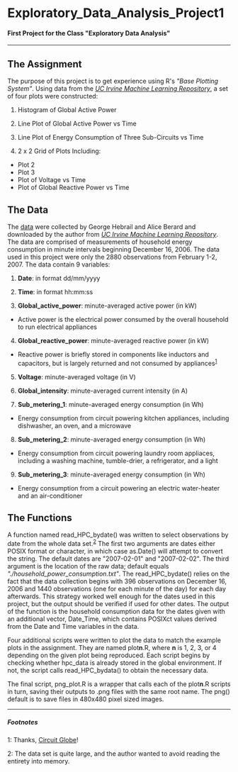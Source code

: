 # Exploratory_Data_Analysis_Project1
#### First Project for the Class "Exploratory Data Analysis"

------------------------------------------------------

## The Assignment
The purpose of this project is to get experience using R's *"Base Plotting System"*.
Using data from the *[UC Irvine Machine Learning Repository](https://archive.ics.uci.edu/ml/datasets/Individual+household+electric+power+consumption)*, a set of four plots were constructed:

1. Histogram of Global Active Power

2. Line Plot of Global Active Power vs Time

3. Line Plot of Energy Consumption of Three Sub-Circuits vs Time

4. 2 x 2 Grid of Plots Including:
  * Plot 2
  * Plot 3
  * Plot of Voltage vs Time
  * Plot of Global Reactive Power vs Time
  
## The Data
The [data](https://archive.ics.uci.edu/ml/datasets/Individual+household+electric+power+consumption#) were collected by George Hebrail and Alice Berard and downloaded by the author from *[UC Irvine Machine Learning Repository](https://archive.ics.uci.edu/ml/datasets/Individual+household+electric+power+consumption)*. The data are comprised of measurements of household energy consumption in minute intervals beginning December 16, 2006. The data used in this project were only the 2880 observations from February 1-2, 2007. The data contain 9 variables:

1. **Date**: in format dd/mm/yyyy

2. **Time**: in format hh:mm:ss

3. **Global_active_power**: minute-averaged active power (in kW)
  * Active power is the electrical power consumed by the overall household to run electrical appliances

4. **Global_reactive_power**: minute-averaged reactive power (in kW)
  * Reactive power is briefly stored in components like inductors and capacitors, but is largely returned and not consumed by appliances<sup>[1](#footnote1)</sup>

5. **Voltage**: minute-averaged voltage (in V)

6. **Global_intensity**: minute-averaged current intensity (in A)

7. **Sub_metering_1**: minute-averaged energy consumption (in Wh)
  * Energy consumption from circuit powering kitchen appliances, including dishwasher, an oven, and a microwave

8. **Sub_metering_2**: minute-averaged energy consumption (in Wh)
  * Energy consumption from circuit powering laundry room appliaces, including a washing machine, tumble-drier, a refrigerator, and a light

9. **Sub_metering_3**: minute-averaged energy consumption (in Wh)
  * Energy consumption from a circuit powering an electric water-heater and an air-conditioner
  
## The Functions
A function named read_HPC_bydate() was written to select observations by date from the whole data set.<sup>[2](#footnote2)</sup> The first two arguments are dates either POSIX format or character, in which case as.Date() will attempt to convert the string. The default dates are "2007-02-01" and "2007-02-02". The third argument is the location of the raw data; default equals *"./household_power_consumption.txt"*. The read_HPC_bydate() relies on the fact that the data collection begins with 396 observations on December 16, 2006 and 1440 observations (one for each minute of the day) for each day afterwards. This strategy worked well enough for the dates used in this project, but the output should be verified if used for other dates. The output of the function is the household consumption data for the dates given with an additional vector, Date_Time, which contains POSIXct values derived from the Date and Time variables in the data.

Four additional scripts were written to plot the data to match the example plots in the assignment. They are named plot**n**.R, where **n** is 1, 2, 3, or 4 depending on the given plot being reproduced. Each script begins by checking whether hpc_data is already stored in the global environment. If not, the script calls read_HPC_bydata() to obtain the necessary data.

The final script, png_plot.R is a wrapper that calls each of the plot**n**.R scripts in turn, saving their outputs to .png files with the same root name. The png() default is to save files in 480x480 pixel sized images.


-----------------------------------------------------------
##### Footnotes

<a name="footnote1">1</a>: Thanks, [Circuit Globe](https://circuitglobe.com/what-is-active-reactive-and-apparent-power.html)!

<a name="footnote2">2</a>: The data set is quite large, and the author wanted to avoid reading the entirety into memory.